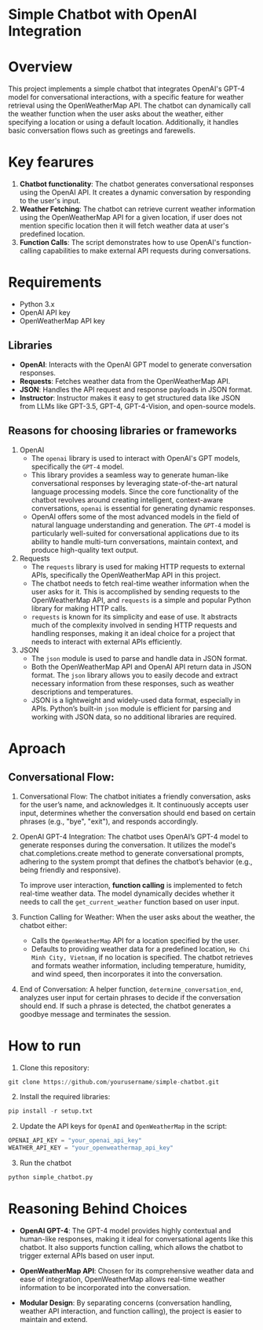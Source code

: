 # Simple Chatbot with OpenAI Integration

# Overview

This project implements a simple chatbot that integrates OpenAI's GPT-4 model for conversational interactions, with a specific feature for weather retrieval using the OpenWeatherMap API. The chatbot can dynamically call the weather function when the user asks about the weather, either specifying a location or using a default location. Additionally, it handles basic conversation flows such as greetings and farewells.

# Key fearures

1. **Chatbot functionality**: The chatbot generates conversational responses using the OpenAI API. It creates a dynamic conversation by responding to the user's input.
2. **Weather Fetching**: The chatbot can retrieve current weather information using the OpenWeatherMap API for a given location, if user does not mention specific location then it will fetch weather data at user's predefined location.
3. **Function Calls**: The script demonstrates how to use OpenAI's function-calling capabilities to make external API requests during conversations.

# Requirements

- Python 3.x
- OpenAI API key
- OpenWeatherMap API key

## Libraries

- **OpenAI**: Interacts with the OpenAI GPT model to generate conversation responses.
- **Requests**: Fetches weather data from the OpenWeatherMap API.
- **JSON**: Handles the API request and response payloads in JSON format.
- **Instructor**: Instructor makes it easy to get structured data like JSON from LLMs like GPT-3.5, GPT-4, GPT-4-Vision, and open-source models.

## Reasons for choosing libraries or frameworks

1. OpenAI
   - The `openai` library is used to interact with OpenAI's GPT models, specifically the `GPT-4` model.
   - This library provides a seamless way to generate human-like conversational responses by leveraging state-of-the-art natural language processing models. Since the core functionality of the chatbot revolves around creating intelligent, context-aware conversations, `openai` is essential for generating dynamic responses.
   - OpenAI offers some of the most advanced models in the field of natural language understanding and generation. The `GPT-4` model is particularly well-suited for conversational applications due to its ability to handle multi-turn conversations, maintain context, and produce high-quality text output.
2. Requests
   - The `requests` library is used for making HTTP requests to external APIs, specifically the OpenWeatherMap API in this project.
   - The chatbot needs to fetch real-time weather information when the user asks for it. This is accomplished by sending requests to the OpenWeatherMap API, and `requests` is a simple and popular Python library for making HTTP calls.
   - `requests` is known for its simplicity and ease of use. It abstracts much of the complexity involved in sending HTTP requests and handling responses, making it an ideal choice for a project that needs to interact with external APIs efficiently.
3. JSON
   - The `json` module is used to parse and handle data in JSON format.
   - Both the OpenWeatherMap API and OpenAI API return data in JSON format. The `json` library allows you to easily decode and extract necessary information from these responses, such as weather descriptions and temperatures.
   - JSON is a lightweight and widely-used data format, especially in APIs. Python’s built-in `json` module is efficient for parsing and working with JSON data, so no additional libraries are required.

# Aproach

## Conversational Flow:

1. Conversational Flow:
   The chatbot initiates a friendly conversation, asks for the user’s name, and acknowledges it. It continuously accepts user input, determines whether the conversation should end based on certain phrases (e.g., "bye", "exit"), and responds accordingly.

2. OpenAI GPT-4 Integration:
   The chatbot uses OpenAI’s GPT-4 model to generate responses during the conversation. It utilizes the model's chat.completions.create method to generate conversational prompts, adhering to the system prompt that defines the chatbot’s behavior (e.g., being friendly and responsive).

   To improve user interaction, **function calling** is implemented to fetch real-time weather data. The model dynamically decides whether it needs to call the `get_current_weather` function based on user input.

3. Function Calling for Weather:
   When the user asks about the weather, the chatbot either:

   - Calls the `OpenWeatherMap` API for a location specified by the user.
   - Defaults to providing weather data for a predefined location, `Ho Chi Minh City, Vietnam`, if no location is specified.
     The chatbot retrieves and formats weather information, including temperature, humidity, and wind speed, then incorporates it into the conversation.

4. End of Conversation:
   A helper function, `determine_conversation_end`, analyzes user input for certain phrases to decide if the conversation should end. If such a phrase is detected, the chatbot generates a goodbye message and terminates the session.

# How to run

1. Clone this repository:

```python
git clone https://github.com/yourusername/simple-chatbot.git
```

2. Install the required libraries:

```python
pip install -r setup.txt
```

2. Update the API keys for `OpenAI` and `OpenWeatherMap` in the script:

```python
OPENAI_API_KEY = "your_openai_api_key"
WEATHER_API_KEY = "your_openweathermap_api_key"
```

3. Run the chatbot

```python
python simple_chatbot.py
```

# Reasoning Behind Choices

- **OpenAI GPT-4**: The GPT-4 model provides highly contextual and human-like responses, making it ideal for conversational agents like this chatbot. It also supports function calling, which allows the chatbot to trigger external APIs based on user input.

- **OpenWeatherMap API**: Chosen for its comprehensive weather data and ease of integration, OpenWeatherMap allows real-time weather information to be incorporated into the conversation.

- **Modular Design**: By separating concerns (conversation handling, weather API interaction, and function calling), the project is easier to maintain and extend.
